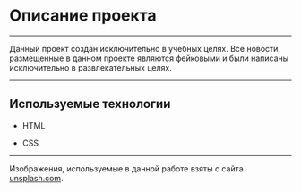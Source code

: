# Описание проекта
---

Данный проект создан исключительно в учебных целях. Все новости, размещенные в данном проекте являются фейковыми и были написаны исключительно в развлекательных целях.

---
## Используемые технологии

* HTML

* CSS
---

Изображения, используемые в данной работе взяты с сайта [unsplash.com](https://unsplash.com/). 